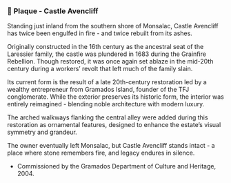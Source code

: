 ### 📜 **Plaque - Castle Avencliff**

Standing just inland from the southern shore of Monsalac, Castle Avencliff has twice been engulfed in fire - and twice rebuilt from its ashes.

Originally constructed in the 16th century as the ancestral seat of the Laressier family, the castle was plundered in 1683 during the Grainfire Rebellion. Though restored, it was once again set ablaze in the mid-20th century during a workers’ revolt that left much of the family slain.

Its current form is the result of a late 20th-century restoration led by a wealthy entrepreneur from Gramados Island, founder of the TFJ conglomerate. While the exterior preserves its historic form, the interior was entirely reimagined - blending noble architecture with modern luxury.

The arched walkways flanking the central alley were added during this restoration as ornamental features, designed to enhance the estate’s visual symmetry and grandeur.

The owner eventually left Monsalac, but Castle Avencliff stands intact - a place where stone remembers fire, and legacy endures in silence.

- Commissioned by the Gramados Department of Culture and Heritage, 2004.